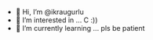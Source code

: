 - 👋 Hi, I’m @ikraugurlu
- 👀 I’m interested in ... C  :))
- 🌱 I’m currently learning ... pls be patient

<!---
ikraugurlu/ikraugurlu is a ✨ special ✨ repository because its `README.md` (this file) appears on your GitHub profile.
You can click the Preview link to take a look at your changes.
--->
